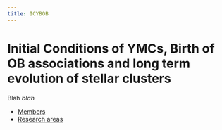 ```yaml
---
title: ICYBOB
---
```

# Initial Conditions of YMCs, Birth of OB associations and long term evolution of stellar clusters 

Blah _blah_ 

- [Members](members.md)
- [Research areas](research.md)
